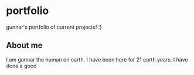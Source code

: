 # portfolio
gunnar's portfolio of current projects! :)

## About me
I am gunnar the human on earth. I have been here for 21 earth years. I have done a good 
